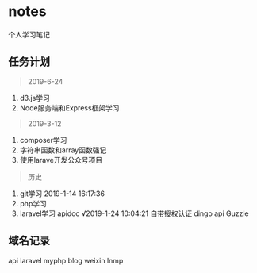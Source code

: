 # notes
个人学习笔记

## 任务计划
> 2019-6-24
1. d3.js学习
2. Node服务端和Express框架学习

> 2019-3-12
1. composer学习
2. 字符串函数和array函数强记
3. 使用larave开发公众号项目

> 历史
1. git学习 2019-1-14 16:17:36
2. php学习
3. laravel学习
    apidoc √2019-1-24 10:04:21
    自带授权认证
    dingo api
    Guzzle
## 域名记录
api laravel myphp blog weixin lnmp
